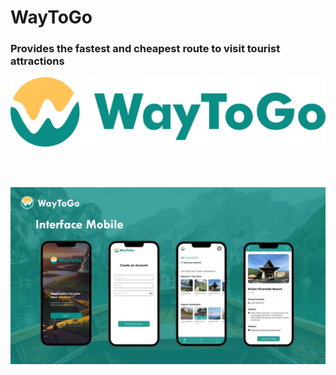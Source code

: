 # WayToGo
### Provides the fastest and cheapest route to visit tourist attractions
<img  src="https://raw.githubusercontent.com/ziyadoodle/WayToGo/main/wtg_horizontal.png" alt="waytogo" width="1000" />

<br/><br/>

<img  src="https://raw.githubusercontent.com/ziyadoodle/WayToGo/main/Screenshot%202023-12-22%20212221.png" alt="waytogo" width="1000" />
